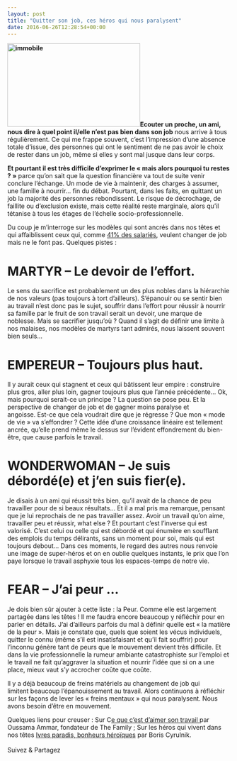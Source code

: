 ```yaml
---
layout: post
title: "Quitter son job, ces héros qui nous paralysent"
date: 2016-06-26T12:28:54+00:00
---
```

<div class="entry-content" itemprop="text">
<p><strong><img class="alignleft size-medium wp-image-2514" src="/juliecoudry/uploads/2016/06/immobile-300x188.jpeg" alt="immobile" width="300" height="188" srcset="/juliecoudry/uploads/2016/06/immobile-300x188.jpeg 300w, /juliecoudry/uploads/2016/06/immobile.jpeg 720w" sizes="(max-width: 300px) 100vw, 300px">Ecouter un proche, un ami, nous dire à quel point il/elle n’est pas bien dans son job</strong> nous arrive à tous régulièrement. Ce qui me frappe souvent, c’est l’impression d’une absence totale d’issue, des personnes qui ont le sentiment de ne pas avoir le choix de rester dans un job, même si elles y sont mal jusque dans leur corps.</p>
<p><strong>Et pourtant il est très difficile d’exprimer le « mais alors pourquoi tu restes ? »</strong> parce qu’on sait que la question financière va tout de suite venir conclure l’échange. Un mode de vie à maintenir, des charges à assumer, une famille à nourrir… fin du débat. Pourtant, dans les faits, en quittant un job la majorité des personnes rebondissent. Le risque de décrochage, de faillite ou d’exclusion existe, mais cette réalité reste marginale, alors qu’il tétanise à tous les étages de l’échelle socio-professionnelle.</p>
<p>Du coup je m’interroge sur les modèles qui sont ancrés dans nos têtes et qui affaiblissent ceux qui, comme <a href="http://www.opinion-way.com/pdf/bpi_group_-_les_salaries_et_la_mobilite_-_5_novembre_2015.pdf">41% des salariés</a>, veulent changer de job mais ne le font pas. Quelques pistes :</p>
<h1><strong>MARTYR – Le devoir de l’effort.</strong></h1>
<p>Le sens du sacrifice est probablement un des plus nobles dans la hiérarchie de nos valeurs (pas toujours à tort d’ailleurs). S’épanouir ou se sentir bien au travail n’est donc pas le sujet, souffrir dans l’effort pour réussir à nourrir sa famille par le fruit de son travail serait un devoir, une marque de noblesse. Mais se sacrifier jusqu’où ? Quand il s’agit de définir une limite à nos malaises, nos modèles de martyrs tant admirés, nous laissent souvent bien seuls…</p>
<h1><strong>EMPEREUR – Toujours plus haut.</strong></h1>
<p>Il y aurait ceux qui stagnent et ceux qui bâtissent leur empire : construire plus gros, aller plus loin, gagner toujours plus que l’année précédente… Ok, mais pourquoi serait-ce un principe ? La question se pose peu. Et la perspective de changer de job et de gagner moins paralyse et angoisse. Est-ce que cela voudrait dire que je régresse ? Que mon « mode de vie » va s’effondrer ? Cette idée d’une croissance linéaire est tellement ancrée, qu’elle prend même le dessus sur l’évident effondrement du bien-être, que cause parfois le travail.</p>
<h1><strong>WONDERWOMAN – Je suis débordé(e) et j’en suis fier(e).</strong></h1>
<p>Je disais à un ami qui réussit très bien, qu’il avait de la chance de peu travailler pour de si beaux résultats… Et il a mal pris ma remarque, pensant que je lui reprochais de ne pas travailler assez. Avoir un travail qu’on aime, travailler peu et réussir, what else ? Et pourtant c’est l’inverse qui est valorisé. C’est celui ou celle qui est débordé et qui énumère en soufflant des emplois du temps délirants, sans un moment pour soi, mais qui est toujours debout… Dans ces moments, le regard des autres nous renvoie une image de super-héros et on en oublie quelques instants, le prix que l’on paye lorsque le travail asphyxie tous les espaces-temps de notre vie.</p>
<h1><strong>FEAR – J’ai peur …</strong></h1>
<p>Je dois bien sûr ajouter à cette liste : la Peur. Comme elle est largement partagée dans les têtes ! Il me faudra encore beaucoup y réfléchir pour en parler en détails. J’ai d’ailleurs parfois du mal à définir quelle est « la matière de la peur ». Mais je constate que, quels que soient les vécus individuels, quitter le connu (même s’il est insatisfaisant et qu’il fait souffrir) pour l’inconnu génère tant de peurs que le mouvement devient très difficile. Et dans la vie professionnelle la rumeur ambiante catastrophiste sur l’emploi et le travail ne fait qu’aggraver la situation et nourrir l’idée que si on a une place, mieux vaut s’y accrocher coûte que coûte.</p>
<p>Il y a déjà beaucoup de freins matériels au changement de job qui limitent beaucoup l’épanouissement au travail. Alors continuons à réfléchir sur les façons de lever les « freins mentaux » qui nous paralysent. Nous avons besoin d’être en mouvement.</p>
<p>Quelques liens pour creuser : Sur C<a href="https://www.youtube.com/watch?v=EuiFgAw2Y44">e que c’est d’aimer son travail </a>par Oussama Ammar, fondateur de The Family ; Sur les héros qui vivent dans nos têtes <a href="https://www.youtube.com/watch?v=5W3V48ihEyU">Ivres paradis, bonheurs héroïques</a> par Boris Cyrulnik.</p>
<div id="watch-headline-title"></div>
<div class="sfsi_Sicons" style="width: 100%; display: inline-block; vertical-align: middle; text-align:left">
<div style="margin:0px 8px 0px 0px; line-height: 24px"><span>Suivez &amp; Partagez</span></div>
<div class="sfsi_socialwpr">
<div class="sf_fb" style="text-align:left;width:98px"><div class="fb-like" href="http://www.juliecoudry.com/quitter-son-job-ces-heros-qui-nous-paralysent/" width="180" send="false" showfaces="false" action="like" data-share="true" data-layout="button"></div></div>
<div class="sf_twiter" style="text-align:left;float:left;width:auto"><a href="http://twitter.com/share" data-count="none" class="sr-twitter-button twitter-share-button" lang="en" data-url="http://www.juliecoudry.com/quitter-son-job-ces-heros-qui-nous-paralysent/" data-text="Quitter son job, ces héros qui nous paralysent"></a></div>
</div>
</div>
<!--<rdf:RDF xmlns:rdf="http://www.w3.org/1999/02/22-rdf-syntax-ns#"
			xmlns:dc="http://purl.org/dc/elements/1.1/"
			xmlns:trackback="http://madskills.com/public/xml/rss/module/trackback/">
		<rdf:Description rdf:about="http://www.juliecoudry.com/quitter-son-job-ces-heros-qui-nous-paralysent/"
    dc:identifier="http://www.juliecoudry.com/quitter-son-job-ces-heros-qui-nous-paralysent/"
    dc:title="Quitter son job, ces héros qui nous paralysent"
    trackback:ping="http://www.juliecoudry.com/quitter-son-job-ces-heros-qui-nous-paralysent/trackback/" />
</rdf:RDF>-->
</div>
